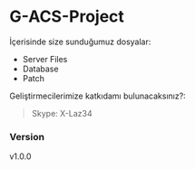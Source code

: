 # G-ACS-Project

İçerisinde size sunduğumuz dosyalar:

  - Server Files
  - Database
  - Patch

Geliştirmecilerimize katkıdamı bulunacaksınız?:

> Skype: X-Laz34

### Version
v1.0.0
